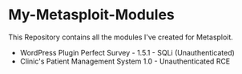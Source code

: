 # My-Metasploit-Modules

This Repository contains all the modules I've created for Metasploit.
- WordPress Plugin Perfect Survey - 1.5.1 - SQLi (Unauthenticated)
- Clinic's Patient Management System 1.0 - Unauthenticated RCE

